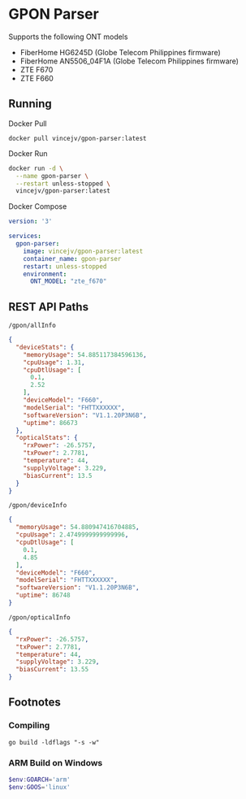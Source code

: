 # GPON Parser

Supports the following ONT models

* FiberHome HG6245D (Globe Telecom Philippines firmware)
* FiberHome AN5506_04F1A (Globe Telecom Philippines firmware)
* ZTE F670
* ZTE F660

## Running
Docker Pull
```
docker pull vincejv/gpon-parser:latest
```
Docker Run
```sh
docker run -d \
  --name gpon-parser \
  --restart unless-stopped \
  vincejv/gpon-parser:latest
```
Docker Compose
```yaml
version: '3'

services:
  gpon-parser:
    image: vincejv/gpon-parser:latest
    container_name: gpon-parser
    restart: unless-stopped
    environment:
      ONT_MODEL: "zte_f670"
```

## REST API Paths
`/gpon/allInfo`
```json
{
  "deviceStats": {
    "memoryUsage": 54.885117384596136,
    "cpuUsage": 1.31,
    "cpuDtlUsage": [
      0.1,
      2.52
    ],
    "deviceModel": "F660",
    "modelSerial": "FHTTXXXXXX",
    "softwareVersion": "V1.1.20P3N6B",
    "uptime": 86673
  },
  "opticalStats": {
    "rxPower": -26.5757,
    "txPower": 2.7781,
    "temperature": 44,
    "supplyVoltage": 3.229,
    "biasCurrent": 13.5
  }
}
```
`/gpon/deviceInfo`
```json
{
  "memoryUsage": 54.880947416704885,
  "cpuUsage": 2.4749999999999996,
  "cpuDtlUsage": [
    0.1,
    4.85
  ],
  "deviceModel": "F660",
  "modelSerial": "FHTTXXXXXX",
  "softwareVersion": "V1.1.20P3N6B",
  "uptime": 86748
}
```
`/gpon/opticalInfo`
```json
{
  "rxPower": -26.5757,
  "txPower": 2.7781,
  "temperature": 44,
  "supplyVoltage": 3.229,
  "biasCurrent": 13.55
}
```

## Footnotes

### Compiling
```
go build -ldflags "-s -w"
```

### ARM Build on Windows
```powershell
$env:GOARCH='arm'
$env:GOOS='linux'
```